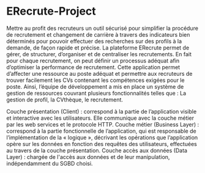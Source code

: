 # ERecrute-Project
Mettre au profit des recruteurs un outil sécurisé pour simplifier la procédure de recrutement et changement de carrière 
à travers des indicateurs bien déterminés pour pouvoir effectuer des recherches sur des profils à la demande, de façon rapide et précise.
La plateforme ERecrute permet de gérer, de structurer, d’organiser et de centraliser les recrutements. 
En fait pour chaque recrutement, on peut définir un processus adéquat afin d’optimiser la performance de recrutement.
Cette application permet d’affecter une ressource au poste adéquat et permettre aux recruteurs de trouver facilement les CVs 
contenant les compétences exigées pour le poste. Ainsi, l’équipe de développement a mis en place un système de gestion de ressources 
couvrant plusieurs fonctionnalités telles que : La gestion de profil, la CVthèque, le recrutement.

Couche présentation (Client) : correspond à la partie de l’application visible et interactive avec les utilisateurs. 
Elle communique avec la couche métier par les web services et le protocole HTTP. 
Couche métier (Business Layer) : correspond à la partie fonctionnelle de l’application, 
qui est responsable de l’implémentation de la « logique », décrivant les opérations que l’application opère sur les données 
en fonction des requêtes des utilisateurs, effectuées au travers de la couche présentation. 
Couche accès aux données (Data Layer) : chargée de l'accès aux données et de leur manipulation, indépendamment du SGBD choisi.
